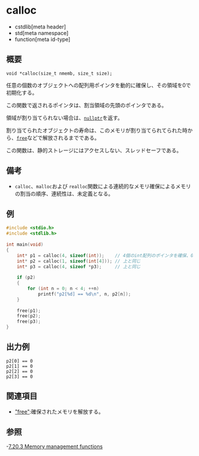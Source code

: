 # calloc
* cstdlib[meta header]
* std[meta namespace]
* function[meta id-type]

## 概要

```
void *calloc(size_t nmemb, size_t size);
```

任意の個数のオブジェクトへの配列用ポインタを動的に確保し、その領域を0で初期化する。

この関数で返されるポインタは、割当領域の先頭のポインタである。

領域が割り当てられない場合は、[`nullptr`](/lang/cpp11/nullptr.md)を返す。

割り当てられたオブジェクトの寿命は、このメモリが割り当てられてられた時から、[`free`](free.md.nolink)などで解放されるまでである。

この関数は、静的ストレージにはアクセスしない、スレッドセーフである。

## 備考

- `calloc`、`malloc`および `realloc`関数による連続的なメモリ確保によるメモリの割当の順序、連続性は、未定義となる。

## 例

```cpp example
#include <stdio.h>
#include <stdlib.h>
 
int main(void)
{
    int* p1 = calloc(4, sizeof(int));    // 4個のint配列のポインタを確保、0二初期化
    int* p2 = calloc(1, sizeof(int[4])); // 上と同じ
    int* p3 = calloc(4, sizeof *p3);     // 上と同じ
 
    if (p2)
    {
        for (int n = 0; n < 4; ++n)
            printf("p2[%d] == %d\n", n, p2[n]);
    }
 
    free(p1);
    free(p2);
    free(p3);
}
```

## 出力例
```
p2[0] == 0
p2[1] == 0
p2[2] == 0
p2[3] == 0
```

## 関連項目
- ["free"]("free.md.nolink"):確保されたメモリを解放する。



## 参照
-[7.20.3 Memory management functions]("https://www.dii.uchile.cl/~daespino/files/Iso_C_1999_definition.pdf")

